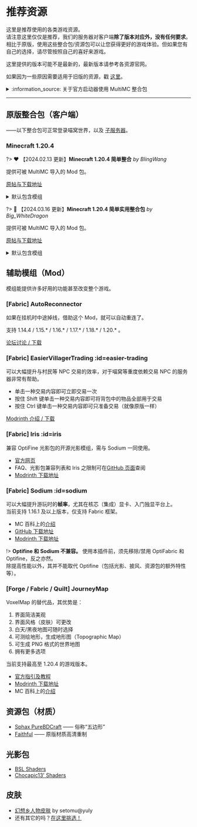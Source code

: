 # 推荐资源

这里是推荐使用的各类游戏资源。  
请注意这里仅仅是推荐，我们的服务器对客户端**除了版本对应外，没有任何要求**。相比于原版，使用这些整合包/资源包可以让您获得更好的游戏体验。但如果您有自己的选择，请尽管按照自己的喜好来游戏。

这里提供的版本可能不是最新的，最新版本请参考各资源官网。

如果因为一些原因需要适用于旧版的资源，戳 [这里](wiki/resources/old)。

<details>
<summary>:information_source: 关于官方启动器使用 MultiMC 整合包</summary>

如果你正在、且只能使用官方启动器，你必须先安装 Fabric 框架，并配合 **Fabric API** 模组使用（以上整合包均已包含 Fabric API）。

1. 首先[下载](https://fabricmc.net/use/) Fabric 框架安装器，之后双击安装。
2. 从整合包内的 `.minecraft/mods` 目录，提取所有文件，放到官方启动器所存储的<span class="nw-explain" title="对于Windows，其位于 C:\Users\<用户名>\AppData\Roaming\.minecraft">游戏目录</span>下的 `mods` 目录中。
3. 整合包可能禁用了 Optifine / OptiFabric，如需使用它们，重命名将 `.disabled` 后缀删除。如果需要 [Sodium](#sodium)，请勿重命名。
4. （可选）从 [CurseForge](https://www.curseforge.com/minecraft/mc-mods/fabric-api) 下载最新版 Fabric API。
  <!-- - **注意：1.15.2 整合包**内的 Fabric API 不要更新。 -->
1. 开始游戏吧:-P

</details>

--------

## 原版整合包（客户端）

——以下整合包可正常登录喵窝世界，以及 [子服务器](wiki/server-network)。

### Minecraft 1.20.4

?> :heart: 【2024.02.13 更新】**Minecraft 1.20.4 简单整合** *by BlingWang*

提供可被 MultiMC 导入的 Mod 包。

[原帖与下载地址](https://community.craft.moe/d/4770)

<details>
<summary>默认包含模组</summary>

[Moddermore 列表](https://moddermore.net/list/VAJaICLWh_k8)

- ['Slight' Gui Modifications](https://curseforge.com/minecraft/mc-mods/slight-gui-modifications) - Allows 'slight' gui modifications
- [3D Skin Layers](https://modrinth.com/mod/3dskinlayers) - Render the player skin layer in 3d!
- [AdvancementInfo](https://modrinth.com/mod/advancementinfo) - Show more information about advancement requirements
- [AppleSkin](https://modrinth.com/mod/appleskin) - Food/hunger-related HUD improvements
- [Architectury API](https://modrinth.com/mod/architectury-api) - An intermediary api aimed to ease developing multiplatform mods.
- [Auth Me](https://modrinth.com/mod/auth-me) - Authenticate yourself and re-validate your session
- [Better Ping Display [Fabric]](https://modrinth.com/mod/better-ping-display-fabric) - Adds a configurable numerical ping display to the player list
- [BetterF3](https://modrinth.com/mod/betterf3) - BetterF3 is a mod that replaces Minecraft's original debug HUD with a highly customizable, more human-readable HUD.
- [Boat Item View](https://modrinth.com/mod/boat-item-view) - See your held items when in a moving boat!
- [Bobby](https://modrinth.com/mod/bobby) - Allows for render distances greater than the server's view-distance
- [Capes](https://modrinth.com/mod/capes) - Lets you use capes from OptiFine, LabyMod and other cape mods
- [Cloth Config API](https://modrinth.com/mod/cloth-config) - Configuration Library for Minecraft Mods
- [Concurrent Chunk Management Engine (Fabric)](https://modrinth.com/mod/c2me-fabric) - A Fabric mod designed to improve the chunk performance of Minecraft.
- [Continuity](https://modrinth.com/mod/continuity) - A Fabric mod that allows for efficient connected textures
- [Controlling](https://modrinth.com/mod/controlling) - Adds a search bar to the Key-Bindings menu
- [Dark Loading Screen](https://modrinth.com/mod/dark-loading-screen) - Makes the loading screen darker.
- [Debugify](https://modrinth.com/mod/debugify) - Fixes Minecraft bugs found on the bug tracker
- [Dynamic FPS](https://modrinth.com/mod/dynamic-fps) - Reduce resource usage while Minecraft is in the background or idle.
- [Entity Culling](https://modrinth.com/mod/entityculling) - Using async path-tracing to hide Block-/Entities that are not visible
- [Forge Config API Port](https://modrinth.com/mod/forge-config-api-port) - NeoForge's & Forge's config systems provided to other modding ecosystems. Designed for a multiloader architecture.
- [Gamma Utils (Fullbright)](https://modrinth.com/mod/gamma-utils) - Gamma / Brightness / Night Vision mod, making it easy to see in the dark. Basically Fullbright for Fabric.
- [IBE Editor](https://modrinth.com/mod/ibe-editor) - Simple GUI Mod to edit an item, a block or an entity in your current world
- [IMBlockerFabric](https://modrinth.com/mod/imblocker) - IMBlockerFabric is a mod that It can Hide IM(InputMethod) when you don't need to input text! This mod fixes the typing bug exist in Minecraft which annoying Asian players for a long time.
- [ImmediatelyFast](https://modrinth.com/mod/immediatelyfast) - Speed up immediate mode rendering in Minecraft
- [Indium](https://modrinth.com/mod/indium) - Sodium addon providing support for the Fabric Rendering API, based on Indigo
- [Inspecio](https://modrinth.com/mod/inspecio) - A Minecraft mod which adds more tooltips.
- [Interactic](https://modrinth.com/mod/interactic) - Refined item interactions
- [Inventory Profiles Next](https://modrinth.com/mod/inventory-profiles-next) - Take control over you inventory. Sort. Move matching Items. Throw all. Locked slots. Gear sets! And much more.
- [Iris Shaders](https://modrinth.com/mod/iris) - A modern shaders mod for Minecraft intended to be compatible with existing OptiFine shader packs
- [ItemSwapper](https://modrinth.com/mod/itemswapper) - Inventory update concept for hotswapping items.
- [Krypton](https://modrinth.com/mod/krypton) - A mod to optimize the Minecraft networking stack
- [LAN World Plug-n-Play (mcwifipnp)](https://modrinth.com/mod/mcwifipnp) - LAN World Plug-n-Play (mcwifipnp)
- [LambDynamicLights](https://modrinth.com/mod/lambdynamiclights) - A dynamic lights mod for Fabric.
- [LambdaBetterGrass](https://modrinth.com/mod/lambdabettergrass) - A Minecraft mod which adds better grass and snow to the game.
- [Language Reload](https://modrinth.com/mod/language-reload) - Reduces load times and adds fallbacks for languages
- [LazyDFU](https://modrinth.com/mod/lazydfu) - Makes the game boot faster by deferring non-essential initialization
- [Litematica](https://curseforge.com/minecraft/mc-mods/litematica) - A modern schematic mod written for Fabric (and LiteLoader on 1.12.x), with extra features for Creative mode work
- [Lithium](https://modrinth.com/mod/lithium) - No-compromises game logic/server optimization mod
- [MaLiLib](https://curseforge.com/minecraft/mc-mods/malilib) - A library mod required for masa's client-side mods
- [Memory Leak Fix](https://modrinth.com/mod/memoryleakfix) - A mod that fixes random memory leaks for both the client and server
- [MidnightControls](https://modrinth.com/mod/midnightcontrols) - Adds controller support and enhanced controls overall.
- [MidnightLib](https://modrinth.com/mod/midnightlib) - Common library with a built-in configuration system
- [MixinTrace](https://modrinth.com/mod/mixintrace) - Adds a list of mixins in the stack trace to crash reports 
- [Mod Menu](https://modrinth.com/mod/modmenu) - Adds a mod menu to view the list of mods you have installed.
- [More Chat History](https://modrinth.com/mod/morechathistory) - Increases the maximum length of chat history.
- [More Culling](https://modrinth.com/mod/moreculling) - A mod that changes how multiple types of culling are handled in order to improve performance
- [No Chat Reports](https://modrinth.com/mod/no-chat-reports) - Makes chat unreportable (where possible)
- [Ok Zoomer](https://modrinth.com/mod/ok-zoomer) - Adds a highly-configurable zoom key for Quilt. The zoom is yours!
- [OptiGUI](https://modrinth.com/mod/optigui) - Blazing fast custom GUI textures on Fabric and Quilt with built-in OptiFine custom GUI resource pack support
- [Pick Block Pro](https://modrinth.com/mod/pick-block-pro) - An advanced client side Block, Entity, NBT, Tool and ID picker
- [Quilt Kotlin Libraries (QKL)](https://modrinth.com/mod/qkl) - Quilt's official Kotlin libraries
- [Quilted Fabric API (QFAPI) / Quilt Standard Libraries (QSL)](https://modrinth.com/mod/qsl) - The standard libraries of the Quilt ecosystem. Essential for your modding experience on Quilt!
- [Reese's Sodium Options](https://modrinth.com/mod/reeses-sodium-options) - Alternative Options Menu for Sodium
- [Roughly Enough Items (REI)](https://modrinth.com/mod/rei) - Clean and Customizable. Alternative to Just Enough Items/JEI.
- [Screenshot to Clipboard](https://modrinth.com/mod/screenshot-to-clipboard) - Screenshots taken are copied to the clipboard.
- [Searchables](https://modrinth.com/mod/searchables) - Searchables is a library mod that adds helper methods that allow for searching and filtering elements based on components, as well as offering built in auto-complete functionality.
- [Sodium](https://modrinth.com/mod/sodium) - A modern rendering engine for Minecraft which greatly improves performance
- [Sodium Extra](https://modrinth.com/mod/sodium-extra) - A Sodium addon that adds features that shouldn't be in Sodium.
- [SomeOrdinaryTweaks](https://modrinth.com/mod/ordinarytweaks) - Completely client-sided mod that offers various toggle-able QOL changes and tweaks (GUI, Game/World Interaction)
- [Starlight (Fabric)](https://modrinth.com/mod/starlight) - Rewrites the light engine to fix lighting performance and lighting errors
- [Stendhal](https://modrinth.com/mod/stendhal) - Stendhal is a client-side Fabric mod offering new and enhanced visual utilities for books, signs, anvil and the in-game chat.
- [Tweakeroo](https://curseforge.com/minecraft/mc-mods/tweakeroo) - Various client-side tweaks, such as hand restock, hotbar swap/cycle, flexible/fast block placement etc.
- [Very Many Players (Fabric)](https://modrinth.com/mod/vmp-fabric) - A Fabric mod designed to improve server performance at high playercounts.
- [ViaFabric](https://modrinth.com/mod/viafabric) - Allows to connect to older servers with older versions
- [WTHIT](https://modrinth.com/mod/wthit) - What the hell is that?
- [Xaero's Minimap](https://modrinth.com/mod/xaeros-minimap) - Displays a map of the nearby world terrain, players, mobs, entities in the corner of your screen. Lets you create waypoints which help you find the locations you've marked.
- [Xaero's World Map](https://modrinth.com/mod/xaeros-world-map) - Adds a full screen world map which shows you what you have explored in the world. Works great together with Xaero's Minimap.
- [Your Options Shall Be Respected (YOSBR)](https://modrinth.com/mod/yosbr) - Your options shall be respected.
- [[ETF] Entity Texture Features](https://modrinth.com/mod/entitytexturefeatures) - Emissive, Random & Custom texture support for entities in resourcepacks just like Optifine but for Fabric
- [bad packets](https://modrinth.com/mod/badpackets) - Bad Packets allows packet messaging between different modding platforms.
- [lazy-language-loader](https://modrinth.com/mod/lazy-language-loader) - lazy-language-loader improves loading times when changing your language by only reloading the language instead of all the game resources!
- [libIPN](https://modrinth.com/mod/libipn) - Inventory Profiles Next GUI/Config library
- [oωo (owo-lib)](https://modrinth.com/mod/owo-lib) - A general utility, GUI and config library for modding on Fabric and Quilt

</details>

?> :blue_heart: 【2024.03.16 更新】**Minecraft 1.20.4 简单实用整合包** *by Big_WhiteDragon*

提供可被 MultiMC 导入的 Mod 包。

[原帖与下载地址](https://community.craft.moe/d/4103)

<details>
<summary>默认包含模组</summary>

[Moddermore 列表](https://moddermore.net/list/gt7_anLhXopK)

- [AdvancementInfo](https://modrinth.com/mod/advancementinfo) - Show more information about advancement requirements
- [AppleSkin](https://modrinth.com/mod/appleskin) - Food/hunger-related HUD improvements
- [Architectury API](https://modrinth.com/mod/architectury-api) - An intermediary api aimed to ease developing multiplatform mods.
- [Auth Me](https://modrinth.com/mod/auth-me) - Authenticate yourself and re-validate your session
- [Better Ping Display [Fabric]](https://modrinth.com/mod/better-ping-display-fabric) - Adds a configurable numerical ping display to the player list
- [BetterF3](https://modrinth.com/mod/betterf3) - BetterF3 is a mod that replaces Minecraft's original debug HUD with a highly customizable, more human-readable HUD.
- [Bobby](https://modrinth.com/mod/bobby) - Allows for render distances greater than the server's view-distance
- [Capes](https://modrinth.com/mod/capes) - Lets you use capes from OptiFine, LabyMod and other cape mods
- [Chat Heads](https://modrinth.com/mod/chat-heads) - See who you're chatting with!
- [Concurrent Chunk Management Engine (Fabric)](https://modrinth.com/mod/c2me-fabric) - A Fabric mod designed to improve the chunk performance of Minecraft.
- [Continuity](https://modrinth.com/mod/continuity) - A Fabric mod that allows for efficient connected textures
- [Controlify](https://modrinth.com/mod/controlify) - Adds controller support to Minecraft!
- [Debugify](https://modrinth.com/mod/debugify) - Fixes Minecraft bugs found on the bug tracker
- [Durability Viewer](https://modrinth.com/mod/durabilityviewer) - Armor and Tool durability HUD
- [Dynamic FPS](https://modrinth.com/mod/dynamic-fps) - Reduce resource usage while Minecraft is in the background or idle.
- [Entity Culling](https://modrinth.com/mod/entityculling) - Using async path-tracing to hide Block-/Entities that are not visible
- [Fabric API](https://modrinth.com/mod/fabric-api) - Lightweight and modular API providing common hooks and intercompatibility measures utilized by mods using the Fabric toolchain.
- [Fabric Language Kotlin](https://modrinth.com/mod/fabric-language-kotlin) - This is a mod that enables usage of the Kotlin programming language for Fabric mods.
- [Forge Config API Port](https://modrinth.com/mod/forge-config-api-port) - NeoForge's & Forge's config systems provided to other modding ecosystems. Designed for a multiloader architecture.
- [I18nUpdateMod](https://modrinth.com/mod/i18nupdatemod) - Brand new update mod for "Minecraft Mod Language Package".
全新的「简体中文资源包」自动更新模组。
- [ImmediatelyFast](https://modrinth.com/mod/immediatelyfast) - Speed up immediate mode rendering in Minecraft
- [Indium](https://modrinth.com/mod/indium) - Sodium addon providing support for the Fabric Rendering API, based on Indigo
- [Iris Shaders](https://modrinth.com/mod/iris) - A modern shaders mod for Minecraft intended to be compatible with existing OptiFine shader packs
- [Krypton](https://modrinth.com/mod/krypton) - A mod to optimize the Minecraft networking stack
- [LAN World Plug-n-Play (mcwifipnp)](https://modrinth.com/mod/mcwifipnp) - LAN World Plug-n-Play (mcwifipnp)
- [Language Reload](https://modrinth.com/mod/language-reload) - Reduces load times and adds fallbacks for languages
- [LazyDFU](https://modrinth.com/mod/lazydfu) - Makes the game boot faster by deferring non-essential initialization
- [Litematica](https://curseforge.com/minecraft/mc-mods/litematica) - A modern schematic mod written for Fabric (and LiteLoader on 1.12.x), with extra features for Creative mode work
- [Lithium](https://modrinth.com/mod/lithium) - No-compromises game logic/server optimization mod
- [MaLiLib](https://modrinth.com/mod/malilib) - A library mod for client-side mods. Contains most of the common/shared code of masa's client mods, and adds some inter-operation support between the dependent mods.
- [Memory Leak Fix](https://modrinth.com/mod/memoryleakfix) - A mod that fixes random memory leaks for both the client and server
- [MixinTrace](https://modrinth.com/mod/mixintrace) - Adds a list of mixins in the stack trace to crash reports 
- [Mod Menu](https://modrinth.com/mod/modmenu) - Adds a mod menu to view the list of mods you have installed.
- [More Chat History](https://modrinth.com/mod/morechathistory) - Increases the maximum length of chat history.
- [More Culling](https://modrinth.com/mod/moreculling) - A mod that changes how multiple types of culling are handled in order to improve performance
- [OptiGUI](https://modrinth.com/mod/optigui) - Blazing fast custom GUI textures on Fabric and Quilt with built-in OptiFine custom GUI resource pack support
- [Reese's Sodium Options](https://modrinth.com/mod/reeses-sodium-options) - Alternative Options Menu for Sodium
- [Screenshot to Clipboard](https://modrinth.com/mod/screenshot-to-clipboard) - Screenshots taken are copied to the clipboard.
- [Sodium](https://modrinth.com/mod/sodium) - A modern rendering engine for Minecraft which greatly improves performance
- [Sodium Extra](https://modrinth.com/mod/sodium-extra) - A Sodium addon that adds features that shouldn't be in Sodium.
- [Status Effect Bars](https://modrinth.com/mod/status-effect-bars) - Adds customizable bars to the status effects overlay to show the remaining duration of effects.
- [ViaFabric](https://modrinth.com/mod/viafabric) - Allows to connect to older servers with older versions
- [WTHIT](https://modrinth.com/mod/wthit) - What the hell is that?
- [WorldEdit](https://modrinth.com/mod/worldedit) - A Minecraft Map Editor... that runs in-game!
With selections, schematics, copy and paste, brushes, and scripting.
Use it in creative, or use it temporarily in survival.
- [YetAnotherConfigLib](https://modrinth.com/mod/yacl) - A builder-based configuration library for Minecraft.
- [bad packets](https://modrinth.com/mod/badpackets) - Bad Packets allows packet messaging between different modding platforms.
- [lazy-language-loader](https://modrinth.com/mod/lazy-language-loader) - lazy-language-loader improves loading times when changing your language by only reloading the language instead of all the game resources!

</details>

## 辅助模组（Mod）

模组能提供许多好用的功能甚至改变整个游戏。

### [Fabric] AutoReconnector

如果在挂机时中途掉线，借助这个 Mod，就可以自动重连了。

支持 1.14.4 / 1.15.\* / 1.16.\* / 1.17.\* / 1.18.\* / 1.20.\* 。

[论坛讨论 / 下载](https://community.craft.moe/d/1316)

### [Fabric] EasierVillagerTrading :id=easier-trading

可以大幅提升与村民等 NPC 交易的效率，对于喵窝等重度依赖交易 NPC 的服务器非常有帮助。

* 单击一种交易内容即可立即交易一次
* 按住 Shift 键单击一种交易内容即可将背包中的物品全部用于交易
* 按住 Ctrl 键单击一种交易内容即可只准备交易（就像原版一样）

[Modrinth 介绍 / 下载](https://modrinth.com/mod/easiervillagertrading/versions)

### [Fabric] Iris :id=iris

兼容 OptiFine 光影包的开源光影模组，需与 Sodium 一同使用。

- [官方网页](https://irisshaders.dev)
- FAQ、光影包兼容列表和 Iris 之限制可在[GitHub 页面](https://github.com/IrisShaders/Iris)查阅
- [Modrinth 下载地址](https://modrinth.com/mod/iris/versions)

### [Fabric] Sodium :id=sodium

可以大幅提升游玩时的**帧率**，尤其在核芯（集成）显卡、入门独显平台上。<br />
当前支持 1.16.1 及以上版本，仅支持 Fabric 框架。

- MC 百科上的[介绍](https://www.mcmod.cn/class/198.html)
- [GitHub 下载地址](https://github.com/jellysquid3/sodium-fabric/releases)
- [Modrinth 下载地址](https://modrinth.com/mod/sodium/versions)

!> **Optifine 和 Sodium 不兼容。** 使用本插件前，须先移除/禁用 OptiFabric 和 Optifine，反之亦然。  
除提高性能以外，其并不能取代 Optifine（包括光影、披风、资源包的额外特性等）。

### [Forge / Fabric / Quilt] JourneyMap

VoxelMap 的替代品，其优势是：
1. 界面简洁美观
2. 界面风格（皮肤）可更改
3. 白天/黑夜地图可随时选择
4. 可测绘地形，生成地形图（Topographic Map）
5. 可生成 PNG 格式的世界地图
6. 拥有更多选项

当前支持最高至 1.20.4 的游戏版本。

- [官方指引及教程](https://teamjm.github.io/journeymap-docs/latest/)
- [Modrinth 下载地址](https://modrinth.com/mod/journeymap/versions)
- MC 百科上的[介绍](https://www.mcmod.cn/class/2785.html)

## 资源包（材质）

- [Sphax PureBDCraft](https://bdcraft.net/purebdcraft-minecraft) —— 俗称“五边形”
- [Faithful](https://www.faithfulpack.net) —— 原版材质高清重制

## 光影包

- [BSL Shaders](https://bitslablab.com/bslshaders/)
- [Chocapic13' Shaders](https://www.curseforge.com/minecraft/customization/chocapic13-shaders)

## 皮肤

- [幻想乡人物皮肤](https://pan.baidu.com/s/1mgyq8mW)  by setomu@yuly
- 还有其它的吗？[在这里挑选！](https://www.minecraftskins.com/)
